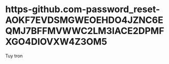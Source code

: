# https-github.com-password_reset-AOKF7EVDSMGWEOEHDO4JZNC6EQMJ7BFFMVWWC2LM3IACE2DPMFXGO4DIOVXW4Z3OM5
Tuy tron
